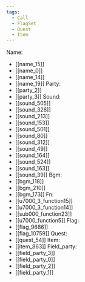 ```yaml
---
tags:
  - Call
  - FlagSet
  - Quest
  - Item
---
```

Name:
- [[name_15]]
- [[name_0]]
- [[name_14]]
- [[name_19]]
Party:
- [[party_2]]
- [[party_3]]
Sound:
- [[sound_505]]
- [[sound_326]]
- [[sound_213]]
- [[sound_153]]
- [[sound_501]]
- [[sound_80]]
- [[sound_312]]
- [[sound_49]]
- [[sound_164]]
- [[sound_524]]
- [[sound_163]]
- [[sound_39]]
Bgm:
- [[bgm_118]]
- [[bgm_210]]
- [[bgm_173]]
Fn:
- [[u7000_3_function15]]
- [[u7000_3_function14]]
- [[sub000_function23]]
- [[u7000_function5]]
Flag:
- [[flag_9686]]
- [[flag_10759]]
Quest:
- [[quest_54]]
Item:
- [[item_863]]
Field_party:
- [[field_party_3]]
- [[field_party_0]]
- [[field_party_2]]
- [[field_party_1]]
